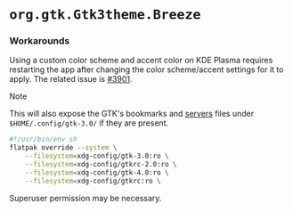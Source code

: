 # `org.gtk.Gtk3theme.Breeze`

### Workarounds

Using a custom color scheme and accent color on KDE Plasma requires restarting the app after changing the color scheme/accent settings for it to apply. The related issue is [#3901](https://github.com/flatpak/flatpak/issues/3901).

> [!NOTE]
> This will also expose the GTK's bookmarks and [servers](https://help.gnome.org/admin/system-admin-guide/stable/network-server-list.html.en) files under `$HOME/.config/gtk-3.0/` if they are present.

```sh
#!/usr/bin/env sh
flatpak override --system \
    --filesystem=xdg-config/gtk-3.0:ro \
    --filesystem=xdg-config/gtkrc-2.0:ro \
    --filesystem=xdg-config/gtk-4.0:ro \
    --filesystem=xdg-config/gtkrc:ro \
```

Superuser permission may be necessary.
